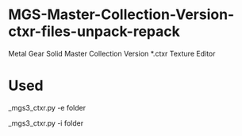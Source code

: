 # MGS-Master-Collection-Version-ctxr-files-unpack-repack
Metal Gear Solid Master Collection Version *.ctxr Texture Editor

# Used
_mgs3_ctxr.py -e folder

_mgs3_ctxr.py -i folder
